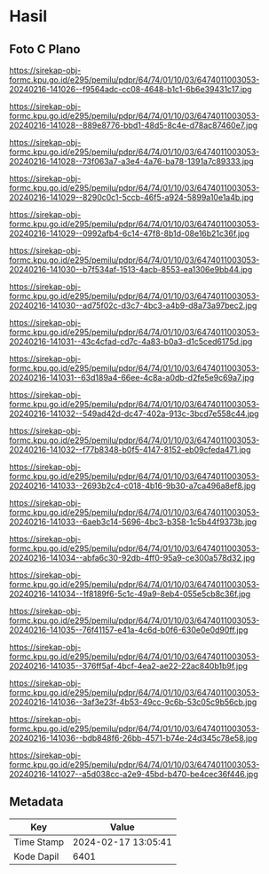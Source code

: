 # Hasil

## Foto C Plano

https://sirekap-obj-formc.kpu.go.id/e295/pemilu/pdpr/64/74/01/10/03/6474011003053-20240216-141026--f9564adc-cc08-4648-b1c1-6b6e39431c17.jpg

https://sirekap-obj-formc.kpu.go.id/e295/pemilu/pdpr/64/74/01/10/03/6474011003053-20240216-141028--889e8776-bbd1-48d5-8c4e-d78ac87460e7.jpg

https://sirekap-obj-formc.kpu.go.id/e295/pemilu/pdpr/64/74/01/10/03/6474011003053-20240216-141028--73f063a7-a3e4-4a76-ba78-1391a7c89333.jpg

https://sirekap-obj-formc.kpu.go.id/e295/pemilu/pdpr/64/74/01/10/03/6474011003053-20240216-141029--8290c0c1-5ccb-46f5-a924-5899a10e1a4b.jpg

https://sirekap-obj-formc.kpu.go.id/e295/pemilu/pdpr/64/74/01/10/03/6474011003053-20240216-141029--0992afb4-6c14-47f8-8b1d-08e16b21c36f.jpg

https://sirekap-obj-formc.kpu.go.id/e295/pemilu/pdpr/64/74/01/10/03/6474011003053-20240216-141030--b7f534af-1513-4acb-8553-ea1306e9bb44.jpg

https://sirekap-obj-formc.kpu.go.id/e295/pemilu/pdpr/64/74/01/10/03/6474011003053-20240216-141030--ad75f02c-d3c7-4bc3-a4b9-d8a73a97bec2.jpg

https://sirekap-obj-formc.kpu.go.id/e295/pemilu/pdpr/64/74/01/10/03/6474011003053-20240216-141031--43c4cfad-cd7c-4a83-b0a3-d1c5ced6175d.jpg

https://sirekap-obj-formc.kpu.go.id/e295/pemilu/pdpr/64/74/01/10/03/6474011003053-20240216-141031--63d189a4-66ee-4c8a-a0db-d2fe5e9c69a7.jpg

https://sirekap-obj-formc.kpu.go.id/e295/pemilu/pdpr/64/74/01/10/03/6474011003053-20240216-141032--549ad42d-dc47-402a-913c-3bcd7e558c44.jpg

https://sirekap-obj-formc.kpu.go.id/e295/pemilu/pdpr/64/74/01/10/03/6474011003053-20240216-141032--f77b8348-b0f5-4147-8152-eb09cfeda471.jpg

https://sirekap-obj-formc.kpu.go.id/e295/pemilu/pdpr/64/74/01/10/03/6474011003053-20240216-141033--2693b2c4-c018-4b16-9b30-a7ca496a8ef8.jpg

https://sirekap-obj-formc.kpu.go.id/e295/pemilu/pdpr/64/74/01/10/03/6474011003053-20240216-141033--6aeb3c14-5696-4bc3-b358-1c5b44f9373b.jpg

https://sirekap-obj-formc.kpu.go.id/e295/pemilu/pdpr/64/74/01/10/03/6474011003053-20240216-141034--abfa6c30-92db-4ff0-95a9-ce300a578d32.jpg

https://sirekap-obj-formc.kpu.go.id/e295/pemilu/pdpr/64/74/01/10/03/6474011003053-20240216-141034--1f8189f6-5c1c-49a9-8eb4-055e5cb8c36f.jpg

https://sirekap-obj-formc.kpu.go.id/e295/pemilu/pdpr/64/74/01/10/03/6474011003053-20240216-141035--76f41157-e41a-4c6d-b0f6-630e0e0d90ff.jpg

https://sirekap-obj-formc.kpu.go.id/e295/pemilu/pdpr/64/74/01/10/03/6474011003053-20240216-141035--376ff5af-4bcf-4ea2-ae22-22ac840b1b9f.jpg

https://sirekap-obj-formc.kpu.go.id/e295/pemilu/pdpr/64/74/01/10/03/6474011003053-20240216-141036--3af3e23f-4b53-49cc-9c6b-53c05c9b56cb.jpg

https://sirekap-obj-formc.kpu.go.id/e295/pemilu/pdpr/64/74/01/10/03/6474011003053-20240216-141036--bdb848f6-26bb-4571-b74e-24d345c78e58.jpg

https://sirekap-obj-formc.kpu.go.id/e295/pemilu/pdpr/64/74/01/10/03/6474011003053-20240216-141027--a5d038cc-a2e9-45bd-b470-be4cec36f446.jpg


## Metadata

| Key        | Value               |
| ---------- | ------------------- |
| Time Stamp | 2024-02-17 13:05:41 |
| Kode Dapil | 6401                |



